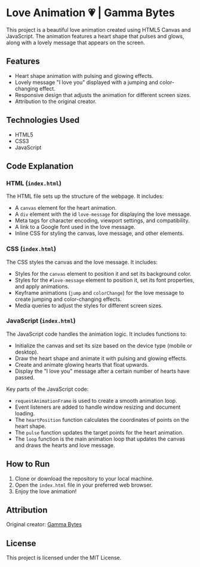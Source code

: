 # Love Animation 💗 | Gamma Bytes

This project is a beautiful love animation created using HTML5 Canvas and JavaScript. The animation features a heart shape that pulses and glows, along with a lovely message that appears on the screen.

## Features

- Heart shape animation with pulsing and glowing effects.
- Lovely message "I love you" displayed with a jumping and color-changing effect.
- Responsive design that adjusts the animation for different screen sizes.
- Attribution to the original creator.

## Technologies Used

- HTML5
- CSS3
- JavaScript

## Code Explanation

### HTML (`index.html`)

The HTML file sets up the structure of the webpage. It includes:

- A `canvas` element for the heart animation.
- A `div` element with the id `love-message` for displaying the love message.
- Meta tags for character encoding, viewport settings, and compatibility.
- A link to a Google font used in the love message.
- Inline CSS for styling the canvas, love message, and other elements.

### CSS (`index.html`)

The CSS styles the canvas and the love message. It includes:

- Styles for the `canvas` element to position it and set its background color.
- Styles for the `#love-message` element to position it, set its font properties, and apply animations.
- Keyframe animations (`jump` and `colorChange`) for the love message to create jumping and color-changing effects.
- Media queries to adjust the styles for different screen sizes.

### JavaScript (`index.html`)

The JavaScript code handles the animation logic. It includes functions to:

- Initialize the canvas and set its size based on the device type (mobile or desktop).
- Draw the heart shape and animate it with pulsing and glowing effects.
- Create and animate glowing hearts that float upwards.
- Display the "I love you" message after a certain number of hearts have passed.

Key parts of the JavaScript code:

- `requestAnimationFrame` is used to create a smooth animation loop.
- Event listeners are added to handle window resizing and document loading.
- The `heartPosition` function calculates the coordinates of points on the heart shape.
- The `pulse` function updates the target points for the heart animation.
- The `loop` function is the main animation loop that updates the canvas and draws the hearts and love message.

## How to Run

1. Clone or download the repository to your local machine.
2. Open the `index.html` file in your preferred web browser.
3. Enjoy the love animation!

## Attribution

Original creator: [Gamma Bytes](https://www.instagram.com/gammabytesofficial?utm_source=ig_web_button_share_sheet&igshid=ZDNlZDc0MzIxNw==)

## License

This project is licensed under the MIT License.
